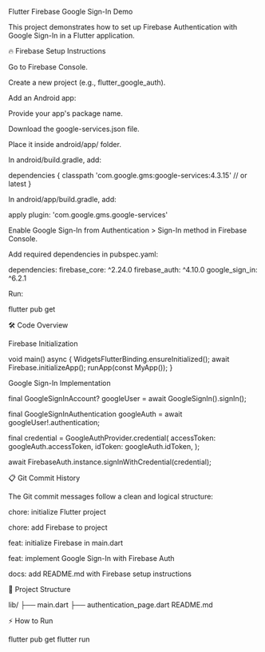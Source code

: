 Flutter Firebase Google Sign-In Demo


This project demonstrates how to set up Firebase Authentication with Google Sign-In in a Flutter application.





🔥 Firebase Setup Instructions



Go to Firebase Console.

Create a new project (e.g., flutter_google_auth).


Add an Android app:

Provide your app's package name.

Download the google-services.json file.

Place it inside android/app/ folder.

In android/build.gradle, add:


dependencies {
  classpath 'com.google.gms:google-services:4.3.15' // or latest
}


In android/app/build.gradle, add:

apply plugin: 'com.google.gms.google-services'



Enable Google Sign-In from Authentication > Sign-In method in Firebase Console.


Add required dependencies in pubspec.yaml:

dependencies:
  firebase_core: ^2.24.0
  firebase_auth: ^4.10.0
  google_sign_in: ^6.2.1




Run:

flutter pub get

🛠 Code Overview

Firebase Initialization



void main() async {
  WidgetsFlutterBinding.ensureInitialized();
  await Firebase.initializeApp();
  runApp(const MyApp());
}

Google Sign-In Implementation

final GoogleSignInAccount? googleUser = await GoogleSignIn().signIn();

final GoogleSignInAuthentication googleAuth = await googleUser!.authentication;

final credential = GoogleAuthProvider.credential(
  accessToken: googleAuth.accessToken,
  idToken: googleAuth.idToken,
);

await FirebaseAuth.instance.signInWithCredential(credential);

📋 Git Commit History

The Git commit messages follow a clean and logical structure:

chore: initialize Flutter project

chore: add Firebase to project

feat: initialize Firebase in main.dart

feat: implement Google Sign-In with Firebase Auth

docs: add README.md with Firebase setup instructions

🚀 Project Structure

lib/
 ├── main.dart
 ├── authentication_page.dart
README.md

⚡ How to Run

flutter pub get
flutter run